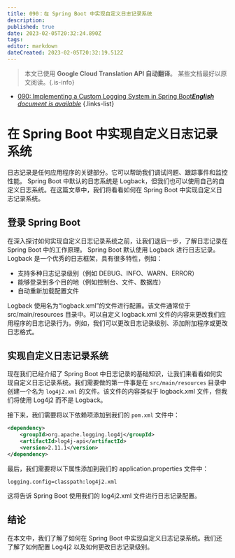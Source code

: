 ```yaml
---
title: 090：在 Spring Boot 中实现自定义日志记录系统
description: 
published: true
date: 2023-02-05T20:32:24.890Z
tags: 
editor: markdown
dateCreated: 2023-02-05T20:32:19.512Z
---
```


> 本文已使用 **Google Cloud Translation API 自动翻译**。
某些文档最好以原文阅读。{.is-info}



- [090: Implementing a Custom Logging System in Spring Boot***English** document is available*](/en/Knowledge-base/Spring-Boot/Learning/090-implementing-a-custom-logging-system-in-spring-boot)
{.links-list}


# 在 Spring Boot 中实现自定义日志记录系统

日志记录是任何应用程序的关键部分。它可以帮助我们调试问题、跟踪事件和监控性能。 Spring Boot 中默认的日志系统是 Logback，但我们也可以使用自己的自定义日志系统。在这篇文章中，我们将看看如何在 Spring Boot 中实现自定义日志记录系统。

## 登录 Spring Boot

在深入探讨如何实现自定义日志记录系统之前，让我们退后一步，了解日志记录在 Spring Boot 中的工作原理。 Spring Boot 默认使用 Logback 进行日志记录。 Logback 是一个优秀的日志框架，具有很多特性，例如：

- 支持多种日志记录级别（例如 DEBUG、INFO、WARN、ERROR）
- 能够登录到多个目的地（例如控制台、文件、数据库）
- 自动重新加载配置文件

Logback 使用名为“logback.xml”的文件进行配置。该文件通常位于 src/main/resources 目录中。可以自定义 logback.xml 文件的内容来更改我们应用程序的日志记录行为。例如，我们可以更改日志记录级别、添加附加程序或更改日志格式。

## 实现自定义日志记录系统

现在我们已经介绍了 Spring Boot 中日志记录的基础知识，让我们来看看如何实现自定义日志记录系统。我们需要做的第一件事是在 `src/main/resources` 目录中创建一个名为 `log4j2.xml` 的文件。该文件的内容类似于 logback.xml 文件，但我们将使用 Log4j2 而不是 Logback。

接下来，我们需要将以下依赖项添加到我们的 `pom.xml` 文件中：

```xml
<dependency>
    <groupId>org.apache.logging.log4j</groupId>
    <artifactId>log4j-api</artifactId>
    <version>2.11.1</version>
</dependency>
```

最后，我们需要将以下属性添加到我们的 application.properties 文件中：

```
logging.config=classpath:log4j2.xml
```

这将告诉 Spring Boot 使用我们的 log4j2.xml 文件进行日志记录配置。

## 结论

在本文中，我们了解了如何在 Spring Boot 中实现自定义日志记录系统。我们还了解了如何配置 Log4j2 以及如何更改日志记录级别。